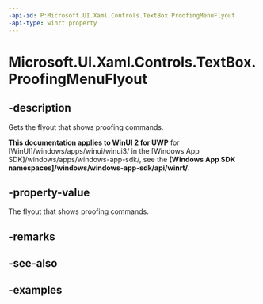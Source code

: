 ```yaml
---
-api-id: P:Microsoft.UI.Xaml.Controls.TextBox.ProofingMenuFlyout
-api-type: winrt property
---
```


<!-- Property syntax.
public FlyoutBase ProofingMenuFlyout { get; }
-->

# Microsoft.UI.Xaml.Controls.TextBox.ProofingMenuFlyout

## -description

Gets the flyout that shows proofing commands.

**This documentation applies to WinUI 2 for UWP** for [WinUI]/windows/apps/winui/winui3/ in the [Windows App SDK]/windows/apps/windows-app-sdk/, see the **[Windows App SDK namespaces]/windows/windows-app-sdk/api/winrt/**.

## -property-value

The flyout that shows proofing commands.

## -remarks

## -see-also

## -examples

